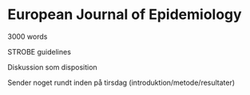 # European Journal of Epidemiology

3000 words

STROBE guidelines

Diskussion som disposition

Sender noget rundt inden på tirsdag (introduktion/metode/resultater)
